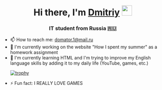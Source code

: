 <h1 align="center">Hi there, I'm <a href="https://vk.com/z1datsun" target="_blank">Dmitriy</a> 
<img src="https://github.com/blackcater/blackcater/raw/main/images/Hi.gif" height="32"/></h1>
<h3 align="center">IT student from Russia 🇷🇺</h3>

- 📫 How to reach me: domator.1@mail.ru
- 🔭 I'm currently working on the website "How I spent my summer" as a homework assignment
- 🌱 I'm currently learning HTML and I'm trying to improve my English language skills by adding it to my daily life (YouTube, games, etc.)<p>
   [![trophy](https://github-profile-trophy.vercel.app/?username=z1dipex)](https://github.com/ryo-ma/github-profile-trophy)
- ⚡ Fun fact: I REALLY LOVE GAMES
